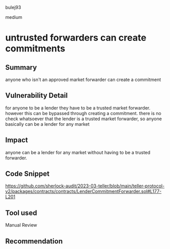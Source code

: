 bulej93

medium

# untrusted forwarders can create commitments

## Summary
anyone who isn't an approved market forwarder can create a commitment
## Vulnerability Detail
for anyone to be a lender they have to be a trusted market forwarder. however this can be bypassed through creating a commitment. there is no check whatsoever that the lender is a trusted market forwarder, so anyone basically can be a lender for any market
## Impact
anyone can be a lender for any market without having to be a trusted forwarder.
## Code Snippet
https://github.com/sherlock-audit/2023-03-teller/blob/main/teller-protocol-v2/packages/contracts/contracts/LenderCommitmentForwarder.sol#L177-L201
## Tool used

Manual Review

## Recommendation
